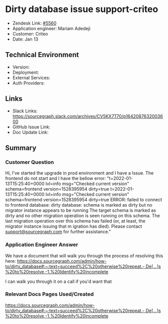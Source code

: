 
# Dirty database issue support-criteo <!-- Ticket Title  Hint: include keywords to make it searchable -->

- Zendesk Link: [#5560](https://sourcegraph.zendesk.com/agent/tickets/5560)
- Application engineer: Mariam Adedeji
- Customer: Criteo <!-- Redact if this contains personally identifying information -->
- Date: Jan 13

<!-- Data populated from integration, speak to Ben Gordon or Michael Bali if not working -->
<!-- During Internal team trial, fill missing data manually (we are waiting for all data to sync) -->

## Technical Environment
- Version: ​
- Deployment:
- External Services:
- Auth Providers:


## Links
<!-- Data for application engineer manual entry -->
- Slack Links: https://sourcegraph.slack.com/archives/CV5KX7T70/p1642087632003600
- GitHub Issue Link:
- Doc Update Link:

## Summary
### Customer Question
Hi,
I've started the upgrade in prod environment and I have a Issue.
The frontend do not start and I have the bellow error:
"t=2022-01-13T15:25:40+0000 lvl=info msg="Checked current version" schema=frontend version=1528395954 dirty=true
t=2022-01-13T15:25:40+0000 lvl=info msg="Checked current version" schema=frontend version=1528395954 dirty=true
ERROR: failed to connect to frontend database: dirty database: schema is marked as dirty but no migrator instance appears to be running
The target schema is marked as dirty and no other migration operation is seen running on this schema. The last migration operation over this schema has failed (or, at least, the migrator instance issuing that m
igration has died). Please contact support@sourcegraph.com for further assistance."

### Application Engineer Answer
 We have a document that will walk you through the process of resolving this here: https://docs.sourcegraph.com/admin/how-to/dirty_database#:~:text=succeed%2C%20otherwise%20repeat.-,De[…]s%20to%20resolve,-1.%20Identify%20incomplete

I can walk you through it on a call if you'd want that

### Relevant Docs Pages Used/Created
https://docs.sourcegraph.com/admin/how-to/dirty_database#:~:text=succeed%2C%20otherwise%20repeat.-,De[…]s%20to%20resolve,-1.%20Identify%20incomplete
